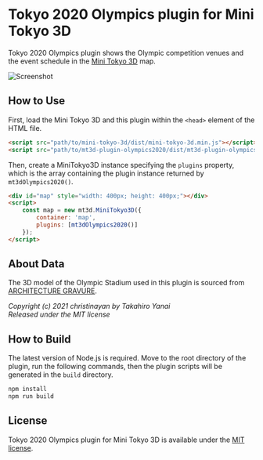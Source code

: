 # Tokyo 2020 Olympics plugin for Mini Tokyo 3D

Tokyo 2020 Olympics plugin shows the Olympic competition venues and the event schedule in the [Mini Tokyo 3D](https://minitokyo3d.com) map.

![Screenshot](https://nagix.github.io/mt3d-plugin-olympics2020/screenshot1.jpg)

## How to Use

First, load the Mini Tokyo 3D and this plugin within the `<head>` element of the HTML file.

```html
<script src="path/to/mini-tokyo-3d/dist/mini-tokyo-3d.min.js"></script>
<script src="path/to/mt3d-plugin-olympics2020/dist/mt3d-plugin-olympics2020.min.js"></script>
```

Then, create a MiniTokyo3D instance specifying the `plugins` property, which is the array containing the plugin instance returned by `mt3dOlympics2020()`.

```html
<div id="map" style="width: 400px; height: 400px;"></div>
<script>
    const map = new mt3d.MiniTokyo3D({
        container: 'map',
        plugins: [mt3dOlympics2020()]
    });
</script>
```

## About Data

The 3D model of the Olympic Stadium used in this plugin is sourced from [ARCHITECTURE GRAVURE](https://christinayan01.jp/architecture/archives/14112#).

_Copyright (c) 2021 christinayan by Takahiro Yanai<br>Released under the MIT license_


## How to Build

The latest version of Node.js is required. Move to the root directory of the plugin, run the following commands, then the plugin scripts will be generated in the `build` directory.
```bash
npm install
npm run build
```

## License

Tokyo 2020 Olympics plugin for Mini Tokyo 3D is available under the [MIT license](https://opensource.org/licenses/MIT).
